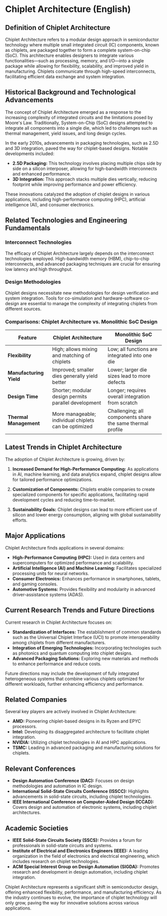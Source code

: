 # Chiplet Architecture (English)

## Definition of Chiplet Architecture

Chiplet Architecture refers to a modular design approach in semiconductor technology where multiple small integrated circuit (IC) components, known as chiplets, are packaged together to form a complete system-on-chip (SoC). This architecture enables designers to integrate various functionalities—such as processing, memory, and I/O—into a single package while allowing for flexibility, scalability, and improved yield in manufacturing. Chiplets communicate through high-speed interconnects, facilitating efficient data exchange and system integration.

## Historical Background and Technological Advancements

The concept of Chiplet Architecture emerged as a response to the increasing complexity of integrated circuits and the limitations posed by Moore's Law. Traditionally, System-on-Chip (SoC) designs attempted to integrate all components into a single die, which led to challenges such as thermal management, yield issues, and long design cycles. 

In the early 2010s, advancements in packaging technologies, such as 2.5D and 3D integration, paved the way for chiplet-based designs. Notable developments included:

- **2.5D Packaging:** This technology involves placing multiple chips side by side on a silicon interposer, allowing for high-bandwidth interconnects and enhanced performance.
- **3D Integration:** This approach stacks multiple dies vertically, reducing footprint while improving performance and power efficiency.

These innovations catalyzed the adoption of chiplet designs in various applications, including high-performance computing (HPC), artificial intelligence (AI), and consumer electronics.

## Related Technologies and Engineering Fundamentals

### Interconnect Technologies

The efficacy of Chiplet Architecture largely depends on the interconnect technologies employed. High-bandwidth memory (HBM), chip-to-chip interconnects, and advanced packaging techniques are crucial for ensuring low latency and high throughput.

### Design Methodologies

Chiplet designs necessitate new methodologies for design verification and system integration. Tools for co-simulation and hardware-software co-design are essential to manage the complexity of integrating chiplets from different sources.

### Comparisons: Chiplet Architecture vs. Monolithic SoC Design

| Feature                 | Chiplet Architecture                     | Monolithic SoC Design                     |
|-------------------------|------------------------------------------|-------------------------------------------|
| **Flexibility**         | High; allows mixing and matching of chiplets | Low; all functions are integrated into one die |
| **Manufacturing Yield** | Improved; smaller dies generally yield better | Lower; larger die sizes lead to more defects |
| **Design Time**         | Shorter; modular design permits parallel development | Longer; requires overall integration from scratch |
| **Thermal Management**  | More manageable; individual chiplets can be optimized | Challenging; all components share the same thermal profile |

## Latest Trends in Chiplet Architecture

The adoption of Chiplet Architecture is growing, driven by:

1. **Increased Demand for High-Performance Computing:** As applications in AI, machine learning, and data analytics expand, chiplet designs allow for tailored performance optimizations.
   
2. **Customization of Components:** Chiplets enable companies to create specialized components for specific applications, facilitating rapid development cycles and reducing time-to-market.

3. **Sustainability Goals:** Chiplet designs can lead to more efficient use of silicon and lower energy consumption, aligning with global sustainability efforts.

## Major Applications

Chiplet Architecture finds applications in several domains:

- **High-Performance Computing (HPC):** Used in data centers and supercomputers for optimized performance and scalability.
- **Artificial Intelligence (AI) and Machine Learning:** Facilitates specialized processing units for neural networks.
- **Consumer Electronics:** Enhances performance in smartphones, tablets, and gaming consoles.
- **Automotive Systems:** Provides flexibility and modularity in advanced driver-assistance systems (ADAS).

## Current Research Trends and Future Directions

Current research in Chiplet Architecture focuses on:

- **Standardization of Interfaces:** The establishment of common standards such as the Universal Chiplet Interface (UCI) to promote interoperability among chiplets from different manufacturers.
- **Integration of Emerging Technologies:** Incorporating technologies such as photonics and quantum computing into chiplet designs.
- **Advanced Packaging Solutions:** Exploring new materials and methods to enhance performance and reduce costs.

Future directions may include the development of fully integrated heterogeneous systems that combine various chiplets optimized for different workloads, further enhancing efficiency and performance.

## Related Companies

Several key players are actively involved in Chiplet Architecture:

- **AMD:** Pioneering chiplet-based designs in its Ryzen and EPYC processors.
- **Intel:** Developing its disaggregated architecture to facilitate chiplet integration.
- **NVIDIA:** Utilizing chiplet technologies in AI and HPC applications.
- **TSMC:** Leading in advanced packaging and manufacturing solutions for chiplets.

## Relevant Conferences

- **Design Automation Conference (DAC):** Focuses on design methodologies and automation in IC design.
- **International Solid-State Circuits Conference (ISSCC):** Highlights advancements in solid-state circuits, including chiplet technologies.
- **IEEE International Conference on Computer-Aided Design (ICCAD):** Covers design and automation of electronic systems, including chiplet architectures.

## Academic Societies

- **IEEE Solid-State Circuits Society (SSCS):** Provides a forum for professionals in solid-state circuits and systems.
- **Institute of Electrical and Electronics Engineers (IEEE):** A leading organization in the field of electronics and electrical engineering, which includes research on chiplet technologies.
- **ACM Special Interest Group on Design Automation (SIGDA):** Promotes research and development in design automation, including chiplet integration.

Chiplet Architecture represents a significant shift in semiconductor design, offering enhanced flexibility, performance, and manufacturing efficiency. As the industry continues to evolve, the importance of chiplet technology will only grow, paving the way for innovative solutions across various applications.